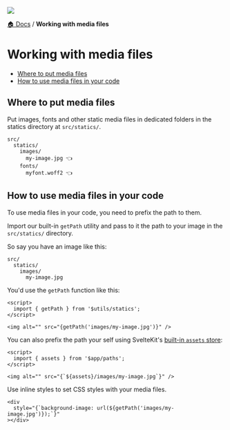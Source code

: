 ![](https://graphics.thomsonreuters.com/style-assets/images/logos/reuters-graphics-logo/svg/graphics-logo-color-dark.svg)

[🏠 Docs](https://github.com/reuters-graphics/bluprint_graphics-kit/blob/master/docs/developers/README.md) / **Working with media files**

# Working with media files

- [Where to put media files](#where-to-put-media-files)
- [How to use media files in your code](#how-to-use-media-files-in-your-code)

## Where to put media files

Put images, fonts and other static media files in dedicated folders in the statics directory at `src/statics/`.

```
src/
  statics/
    images/
      my-image.jpg 👈
    fonts/
      myfont.woff2 👈
```

## How to use media files in your code

To use media files in your code, you need to prefix the path to them.

Import our built-in `getPath` utility and pass to it the path to your image in the `src/statics/` directory.

So say you have an image like this:

```
src/
  statics/
    images/
      my-image.jpg
```

You'd use the `getPath` function like this:

```svelte
<script>
  import { getPath } from '$utils/statics';
</script>

<img alt="" src="{getPath('images/my-image.jpg')}" />
```

You can also prefix the path your self using SvelteKit's [built-in `assets` store](https://kit.svelte.dev/docs#modules-$app-paths):

```svelte
<script>
  import { assets } from '$app/paths';
</script>

<img alt="" src="{`${assets}/images/my-image.jpg`}" />
```

Use inline styles to set CSS styles with your media files.

```svelte
<div
  style="{`background-image: url(${getPath('images/my-image.jpg')});`}"
></div>
```
